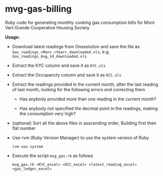 mvg-gas-billing
===============

Ruby code for generating monthly cooking gas consumption bills for Mont Vert Grande Cooperative Housing Society

**Usage:**
  - Download latest readings from Onesolution and save the file as `Gas_readings_<Mon>_<Year>_downloaded.xls`, e.g. `Gas_readings_Aug_14_downloaded.xls`

  - Extract the KYC column and save it as `KYC.xls`

  - Extract the Occupancty column and save it as `OCC.xls`
  
  - Extract the readings provided in the current month, after the last reading of last month, looking for the following errors and correcting them
  
    - Has anybody provided more than one reading in the current month?
  
    - Has anybody not specified the decimal point in the readings, making the consumption very high?

  - (optional) Sort all the above files in asscending order, Building first then flat number

  - Use rvm (Ruby Version Manager) to use the system version of Ruby

        rvm use system

  - Execute the script `mvg_gas.rb` as follows

        mvg_gas.rb <KYC_excel> <OCC_excel> <latest_reading_excel> <gas_ledger_excel>

